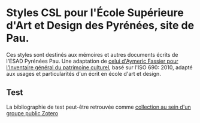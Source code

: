 # Styles CSL pour l'École Supérieure d'Art et Design des Pyrénées, site de Pau.

Ces styles sont destinés aux mémoires et autres documents écrits de l'ESAD Pyrénées Pau. Une adaptation de [celui d'Aymeric Fassier pour l'Inventaire général du patrimoine culturel](https://github.com/Emic37/igpc-zotero-styles), basé sur l'ISO 690: 2010, adapté aux usages et particularités d'un écrit en école d'art et design.


## Test

La bibliographie de test peut-être retrouvée comme [collection au sein d'un groupe public Zotero](https://www.zotero.org/groups/6267829/esadpau-test-biblio/collections/3XTQA2SH)
